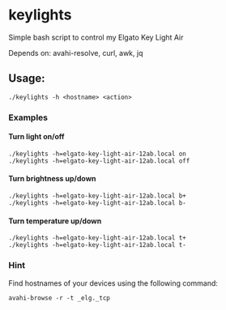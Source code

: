 # keylights

Simple bash script to control my Elgato Key Light Air

Depends on: avahi-resolve, curl, awk, jq

## Usage:

`./keylights -h <hostname> <action>`

### Examples

#### Turn light on/off
```
./keylights -h=elgato-key-light-air-12ab.local on
./keylights -h=elgato-key-light-air-12ab.local off
```

#### Turn brightness up/down

```
./keylights -h=elgato-key-light-air-12ab.local b+
./keylights -h=elgato-key-light-air-12ab.local b-
```

#### Turn temperature up/down

```
./keylights -h=elgato-key-light-air-12ab.local t+
./keylights -h=elgato-key-light-air-12ab.local t-
```

### Hint

Find hostnames of your devices using the following command:

`avahi-browse -r -t _elg._tcp`
